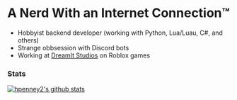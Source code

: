 # A Nerd With an Internet Connection™
* Hobbyist backend developer (working with Python, Lua/Luau, C#, and others)
* Strange obbsession with Discord bots
* Working at [DreamIt Studios](https://github.com/DreamIt-Studios) on Roblox games

### Stats
[![hpenney2's github stats](https://github-readme-stats.vercel.app/api?username=hpenney2&count_private=true&show_icons=true&theme=midnight-purple)](https://github.com/anuraghazra/github-readme-stats)

